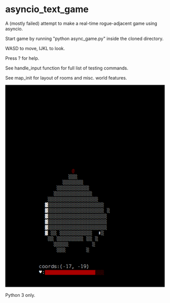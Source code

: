 # asyncio_text_game
A (mostly failed) attempt to make a real-time rogue-adjacent game using asyncio.

Start game by running "python async_game.py" inside the cloned directory.

WASD to move, IJKL to look.

Press ? for help.

See handle_input function for full list of testing commands.

See map_init for layout of rooms and misc. world features.

![](circle_of_darkness.gif)

Python 3 only.
